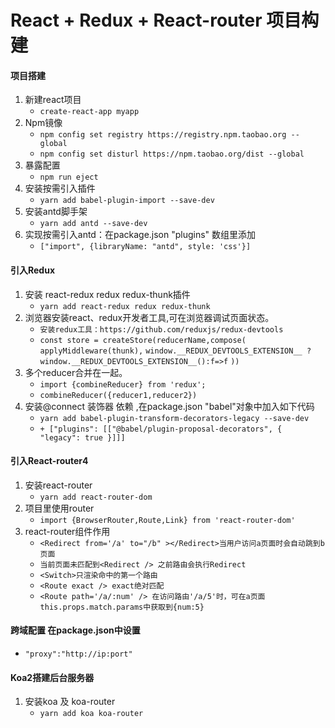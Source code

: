 # React + Redux + React-router 项目构建

#### 项目搭建

1. 新建react项目
   - `create-react-app myapp`
2. Npm镜像 
   - `npm config set registry https://registry.npm.taobao.org --global`
   - `npm config set disturl https://npm.taobao.org/dist --global`
3. 暴露配置
   - `npm run eject`
4. 安装按需引入插件 
   - `yarn add babel-plugin-import --save-dev`
5. 安装antd脚手架
   - `yarn add antd --save-dev`     
6. 实现按需引入antd：在package.json "plugins" 数组里添加
   - `["import", {libraryName: "antd", style: 'css'}]` 
#### 引入Redux
1. 安装 react-redux redux redux-thunk插件
   - `yarn add react-redux redux redux-thunk`
2. 浏览器安装react、redux开发者工具,可在浏览器调试页面状态。
   - `安装redux工具：https://github.com/reduxjs/redux-devtools`
   - `const store = createStore(reducerName,compose(`
        `applyMiddleware(thunk),`
        `window.__REDUX_DEVTOOLS_EXTENSION__ ? window.__REDUX_DEVTOOLS_EXTENSION__():f=>f`
     `))`
3. 多个reducer合并在一起。 
	 - `import {combineReducer} from 'redux';`
	 - `combineReducer({reducer1,reducer2})`
3. 安装@connect 装饰器 依赖 ,在package.json "babel"对象中加入如下代码
   - `yarn add babel-plugin-transform-decorators-legacy --save-dev`
   - `+ ["plugins": [["@babel/plugin-proposal-decorators", { "legacy": true }]]]`
#### 引入React-router4
1. 安装react-router
   - `yarn add react-router-dom`
2. 项目里使用router
   - `import {BrowserRouter,Route,Link} from 'react-router-dom'`
3. react-router组件作用
   - `<Redirect from='/a' to="/b" ></Redirect>当用户访问a页面时会自动跳到b页面`
   - `当前页面未匹配到<Redirect /> 之前路由会执行Redirect` 
   - `<Switch>只渲染命中的第一个路由`
   - `<Route exact /> exact绝对匹配`
   - `<Route path='/a/:num' /> 在访问路由'/a/5'时，可在a页面this.props.match.params中获取到{num:5}` 
#### 跨域配置 在package.json中设置
   - `"proxy":"http://ip:port"`
#### Koa2搭建后台服务器
1. 安装koa 及 koa-router
   - `yarn add koa koa-router`



    

